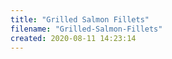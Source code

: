 ```yaml
---
title: "Grilled Salmon Fillets"
filename: "Grilled-Salmon-Fillets"
created: 2020-08-11 14:23:14
---
```

